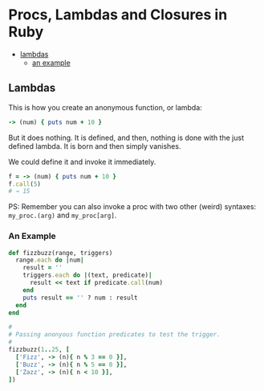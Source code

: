 # Procs, Lambdas and Closures in Ruby

- [lambdas](#lambdas)
  - [an example](#an-example)


## Lambdas

This is how you create an anonymous function, or lambda:

```ruby
-> (num) { puts num + 10 }
```

But it does nothing. It is defined, and then, nothing is done with the just defined lambda. It is born and then simply vanishes.

We could define it and invoke it immediately.

```ruby
f = -> (num) { puts num + 10 }
f.call(5)
# → 15
```

PS: Remember you can also invoke a proc with two other (weird) syntaxes: `my_proc.(arg)` and `my_proc[arg]`.


### An Example
```ruby
def fizzbuzz(range, triggers)
  range.each do |num|
    result = ''
    triggers.each do |(text, predicate)|
      result << text if predicate.call(num)
    end
    puts result == '' ? num : result
  end
end

#
# Passing anonyous function predicates to test the trigger.
#
fizzbuzz(1..25, [
  ['Fizz', -> (n){ n % 3 == 0 }],
  ['Buzz', -> (n){ n % 5 == 0 }],
  ['Zazz', -> (n){ n < 10 }],
])
```

